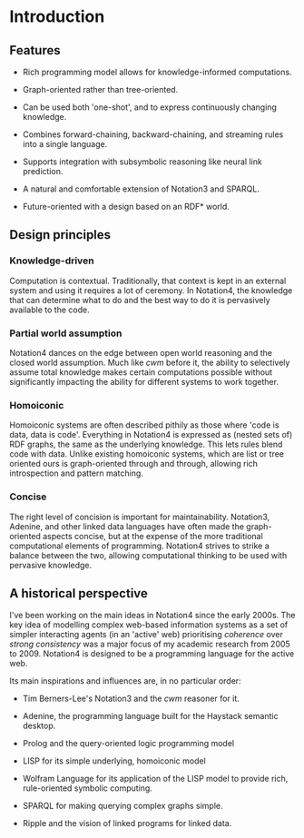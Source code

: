 # Introduction


## Features

* Rich programming model allows for knowledge-informed computations.

* Graph-oriented rather than tree-oriented.

* Can be used both 'one-shot', and to express continuously changing knowledge.

* Combines forward-chaining, backward-chaining, and streaming rules into a single language.

* Supports integration with subsymbolic reasoning like neural link prediction.

* A natural and comfortable extension of Notation3 and SPARQL.

* Future-oriented with a design based on an RDF* world.

## Design principles

### Knowledge-driven

Computation is contextual. Traditionally, that context is kept in an external system and using it requires a lot of ceremony. In Notation4, the knowledge that can determine what to do and the best way to do it is pervasively available to the code.

### Partial world assumption

Notation4 dances on the edge between open world reasoning and the closed world assumption. Much like *cwm* before it, the ability to selectively assume total knowledge makes certain computations possible without significantly impacting the ability for different systems to work together.

### Homoiconic

Homoiconic systems are often described pithily as those where 'code is data, data is code'. Everything in Notation4 is expressed as (nested sets of) RDF graphs, the same as the underlying knowledge. This lets rules blend code with data. Unlike existing homoiconic systems, which are list or tree oriented ours is graph-oriented through and through, allowing rich introspection and pattern matching. 

### Concise

The right level of concision is important for maintainability. Notation3, Adenine, and other linked data languages have often made the graph-oriented aspects concise, but at the expense of the more traditional computational elements of programming. Notation4 strives to strike a balance between the two, allowing computational thinking to be used with pervasive knowledge.

## A historical perspective

I've been working on the main ideas in Notation4 since the early 2000s. The key idea of modelling complex web-based information systems as a set of simpler interacting agents (in an 'active' web) prioritising *coherence* over *strong consistency* was a major focus of my academic research from 2005 to 2009. Notation4 is designed to be a programming language for the active web.

Its main inspirations and influences are, in no particular order:

* Tim Berners-Lee's Notation3 and the *cwm* reasoner for it.

* Adenine, the programming language built for the Haystack semantic desktop.

* Prolog and the query-oriented logic programming model

* LISP for its simple underlying, homoiconic model

* Wolfram Language for its application of the LISP model to provide rich, rule-oriented symbolic computing.

* SPARQL for making querying complex graphs simple.

* Ripple and the vision of linked programs for linked data.

